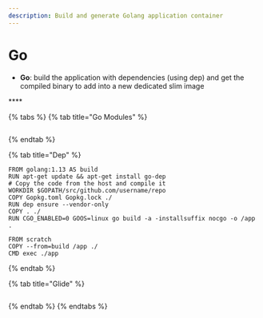 ```yaml
---
description: Build and generate Golang application container
---
```


# Go



* **Go**: build the application with dependencies \(using dep\) and get the compiled binary to add into a new dedicated slim image

\*\*\*\*

{% tabs %}
{% tab title="Go Modules" %}
```

```
{% endtab %}

{% tab title="Dep" %}
```text
FROM golang:1.13 AS build
RUN apt-get update && apt-get install go-dep
# Copy the code from the host and compile it
WORKDIR $GOPATH/src/github.com/username/repo
COPY Gopkg.toml Gopkg.lock ./
RUN dep ensure --vendor-only
COPY . ./
RUN CGO_ENABLED=0 GOOS=linux go build -a -installsuffix nocgo -o /app .

FROM scratch
COPY --from=build /app ./
CMD exec ./app
```
{% endtab %}

{% tab title="Glide" %}
```

```
{% endtab %}
{% endtabs %}

## 


